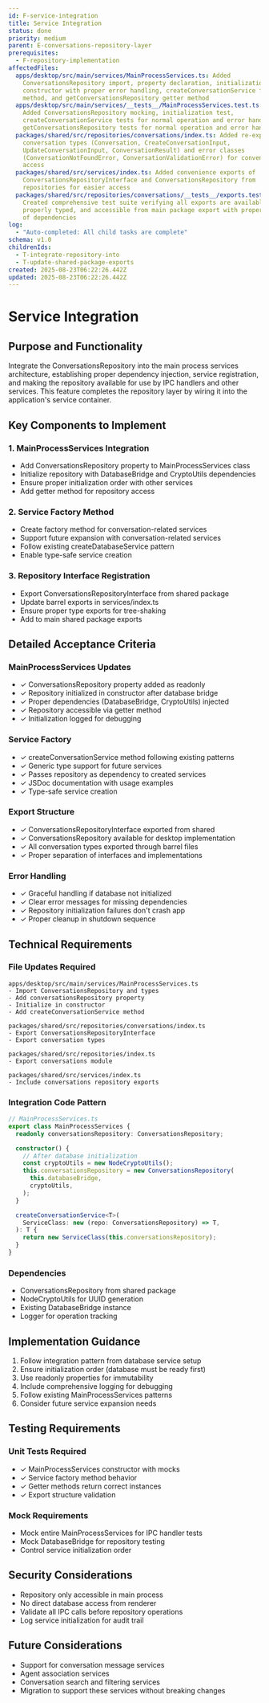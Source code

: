 ```yaml
---
id: F-service-integration
title: Service Integration
status: done
priority: medium
parent: E-conversations-repository-layer
prerequisites:
  - F-repository-implementation
affectedFiles:
  apps/desktop/src/main/services/MainProcessServices.ts: Added
    ConversationsRepository import, property declaration, initialization in
    constructor with proper error handling, createConversationService factory
    method, and getConversationsRepository getter method
  apps/desktop/src/main/services/__tests__/MainProcessServices.test.ts:
    Added ConversationsRepository mocking, initialization test,
    createConversationService tests for normal operation and error handling,
    getConversationsRepository tests for normal operation and error handling
  packages/shared/src/repositories/conversations/index.ts: Added re-exports of
    conversation types (Conversation, CreateConversationInput,
    UpdateConversationInput, ConversationResult) and error classes
    (ConversationNotFoundError, ConversationValidationError) for convenience
    access
  packages/shared/src/services/index.ts: Added convenience exports of
    ConversationsRepositoryInterface and ConversationsRepository from
    repositories for easier access
  packages/shared/src/repositories/conversations/__tests__/exports.test.ts:
    Created comprehensive test suite verifying all exports are available,
    properly typed, and accessible from main package export with proper mocking
    of dependencies
log:
  - "Auto-completed: All child tasks are complete"
schema: v1.0
childrenIds:
  - T-integrate-repository-into
  - T-update-shared-package-exports
created: 2025-08-23T06:22:26.442Z
updated: 2025-08-23T06:22:26.442Z
---
```


# Service Integration

## Purpose and Functionality

Integrate the ConversationsRepository into the main process services architecture, establishing proper dependency injection, service registration, and making the repository available for use by IPC handlers and other services. This feature completes the repository layer by wiring it into the application's service container.

## Key Components to Implement

### 1. MainProcessServices Integration

- Add ConversationsRepository property to MainProcessServices class
- Initialize repository with DatabaseBridge and CryptoUtils dependencies
- Ensure proper initialization order with other services
- Add getter method for repository access

### 2. Service Factory Method

- Create factory method for conversation-related services
- Support future expansion with conversation-related services
- Follow existing createDatabaseService pattern
- Enable type-safe service creation

### 3. Repository Interface Registration

- Export ConversationsRepositoryInterface from shared package
- Update barrel exports in services/index.ts
- Ensure proper type exports for tree-shaking
- Add to main shared package exports

## Detailed Acceptance Criteria

### MainProcessServices Updates

- ✓ ConversationsRepository property added as readonly
- ✓ Repository initialized in constructor after database bridge
- ✓ Proper dependencies (DatabaseBridge, CryptoUtils) injected
- ✓ Repository accessible via getter method
- ✓ Initialization logged for debugging

### Service Factory

- ✓ createConversationService<T> method following existing patterns
- ✓ Generic type support for future services
- ✓ Passes repository as dependency to created services
- ✓ JSDoc documentation with usage examples
- ✓ Type-safe service creation

### Export Structure

- ✓ ConversationsRepositoryInterface exported from shared
- ✓ ConversationsRepository available for desktop implementation
- ✓ All conversation types exported through barrel files
- ✓ Proper separation of interfaces and implementations

### Error Handling

- ✓ Graceful handling if database not initialized
- ✓ Clear error messages for missing dependencies
- ✓ Repository initialization failures don't crash app
- ✓ Proper cleanup in shutdown sequence

## Technical Requirements

### File Updates Required

```
apps/desktop/src/main/services/MainProcessServices.ts
- Import ConversationsRepository and types
- Add conversationsRepository property
- Initialize in constructor
- Add createConversationService method

packages/shared/src/repositories/conversations/index.ts
- Export ConversationsRepositoryInterface
- Export conversation types

packages/shared/src/repositories/index.ts
- Export conversations module

packages/shared/src/services/index.ts
- Include conversations repository exports
```

### Integration Code Pattern

```typescript
// MainProcessServices.ts
export class MainProcessServices {
  readonly conversationsRepository: ConversationsRepository;

  constructor() {
    // After database initialization
    const cryptoUtils = new NodeCryptoUtils();
    this.conversationsRepository = new ConversationsRepository(
      this.databaseBridge,
      cryptoUtils,
    );
  }

  createConversationService<T>(
    ServiceClass: new (repo: ConversationsRepository) => T,
  ): T {
    return new ServiceClass(this.conversationsRepository);
  }
}
```

### Dependencies

- ConversationsRepository from shared package
- NodeCryptoUtils for UUID generation
- Existing DatabaseBridge instance
- Logger for operation tracking

## Implementation Guidance

1. Follow integration pattern from database service setup
2. Ensure initialization order (database must be ready first)
3. Use readonly properties for immutability
4. Include comprehensive logging for debugging
5. Follow existing MainProcessServices patterns
6. Consider future service expansion needs

## Testing Requirements

### Unit Tests Required

- ✓ MainProcessServices constructor with mocks
- ✓ Service factory method behavior
- ✓ Getter methods return correct instances
- ✓ Export structure validation

### Mock Requirements

- Mock entire MainProcessServices for IPC handler tests
- Mock DatabaseBridge for repository testing
- Control service initialization order

## Security Considerations

- Repository only accessible in main process
- No direct database access from renderer
- Validate all IPC calls before repository operations
- Log service initialization for audit trail

## Future Considerations

- Support for conversation message services
- Agent association services
- Conversation search and filtering services
- Migration to support these services without breaking changes
